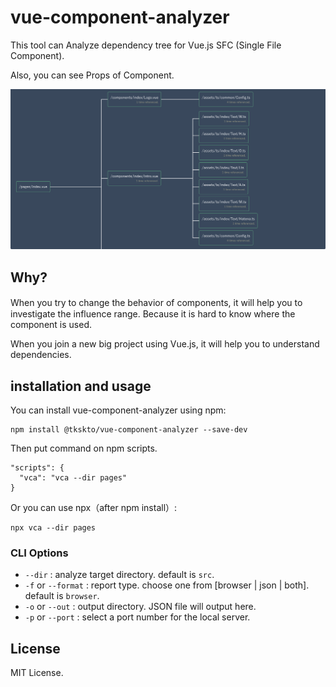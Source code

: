 # vue-component-analyzer

This tool can Analyze dependency tree for Vue.js SFC (Single File Component).

Also, you can see Props of Component.

![](https://github.com/tkskto/vue-component-analyzer/blob/images/images/screenshot3.png?raw=true)

## Why?

When you try to change the behavior of components, it will help you to　investigate the influence range. Because it is hard to know where the component is used.

When you join a new big project using Vue.js, it will help you to understand dependencies.

## installation and usage

You can install vue-component-analyzer using npm:

```
npm install @tkskto/vue-component-analyzer --save-dev
```

Then put command on npm scripts.

```
"scripts": {
  "vca": "vca --dir pages"
}
```

Or you can use npx（after npm install）:

```
npx vca --dir pages
```

### CLI Options

- `--dir` : analyze target directory. default is `src`.
- `-f` or `--format` : report type. choose one from [browser | json | both]. default is `browser`.
- `-o` or `--out` : output directory. JSON file will output here.
- `-p` or `--port` : select a port number for the local server.

## License

MIT License.


